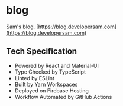 # blog

Sam's blog. [https://blog.developersam.com](https://blog.developersam.com)

## Tech Specification

- Powered by React and Material-UI
- Type Checked by TypeScript
- Linted by ESLint
- Built by Yarn Workspaces
- Deployed on Firebase Hosting
- Workflow Automated by GitHub Actions

